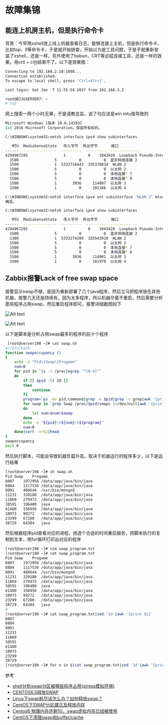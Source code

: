 # 故障集锦

## 能连上机房主机，但是执行命令卡

背景：今早用xshell连上线上机器查看日志，能够连接上主机，但是执行命令卡，比如top、ll等命令卡，于是就开始排查，开始以为是工具问题，于是乎就重新安装了xshell，还是一样，另外使用了babun，CRT等远程连接工具，还是一样的效果。用crtl + c也结束不了。以下是效果图：

``` bash
Connecting to 192.168.2.18:1898...
Connection established.
To escape to local shell, press 'Ctrl+Alt+]'.

Last login: Sat Jan  7 11:55:54 2017 from 192.168.3.2

root@BJJGSERVER7: ~
# top
```

网上搜索一两个小时无果，于是请教总监，说了句应该是win mtu值导致的

``` bash
Microsoft Windows [版本 10.0.14393]
(c) 2016 Microsoft Corporation。保留所有权利。

C:\WINDOWS\system32>netsh interface ipv4 show subinterfaces

   MTU  MediaSenseState   传入字节  传出字节      接口
------  ---------------  ---------  ---------  -------------
4294967295                1          0    1043428  Loopback Pseudo-Interface 1
  1500                5          0          0  蓝牙网络连接 2
  1500                1  5332716443  335378834  WLAN 2
  1500                5          0          0  以太网 2
  1500                5          0          0  本地连接* 7
  1500                5          0          0  本地连接* 8
  1500                1       3936     114097  以太网 3
  1500                1          0     101166  以太网 4

C:\WINDOWS\system32>netsh interface ipv4 set subinterface "WLAN 2" mtu=1380 store=persistent
确定。

C:\WINDOWS\system32>netsh interface ipv4 show subinterfaces

   MTU  MediaSenseState   传入字节  传出字节      接口
------  ---------------  ---------  ---------  -------------
4294967295                1          0    1043428  Loopback Pseudo-Interface 1
  1500                5          0          0  蓝牙网络连接 2
  1380                1  5333274289  335543910  WLAN 2
  1500                5          0          0  以太网 2
  1500                5          0          0  本地连接* 7
  1500                5          0          0  本地连接* 8
  1500                1       3936     114901  以太网 3
  1500                1          0     101970  以太网 4
```

## Zabbix报警Lack of free swap space

报警显示swap不够，是因为重新部署了几个java程序，然后立马把程序放在其他机器，报警几天还是持续有，因为太多程序，所以机器尽量不重启，然后需要分析那些程序占用swap，然后重启程序即可，报警详细截图如下

![Alt text](./swap.png)

![Alt text](./198server.png)

以下是脚本是分析占用swap最多的程序的前十个程序

``` bash
 [root@server198 ~]# cat swap.sh
#!/bin/bash
function swapoccupancy ()
{
    echo -e "Pid\tSwap\tProgame"
    num=0
    for pid in `ls -1 /proc|egrep "^[0-9]"`
    do
        if [[ $pid -lt 20 ]]
        then
            continue
        fi
        program=`ps -eo pid,command|grep -w $pid|grep -v grep|awk '{print $2}'`
        for swap in `grep Swap /proc/$pid/smaps 2>/dev/null|awk '{print $2}'`
        do
            let num=$num+$swap
        done
        echo -e "${pid}\t${num}\t${program}"
        num=0
    done|sort -nrk2|head
}
swapoccupancy
exit 0
```

然后执行脚本，可能会导致机器负载升高，取决于机器运行的程序多少，以下是运行结果

``` bash
[root@server198 ~]# sh swap.sh
Pid	Swap	Progame
8807	1972956	/data/app/java/bin/java
8884	1117536	/data/app/java/bin/java
8091	486644	/usr/bin/mongod
11231	320180	/data/app/java/bin/java
11869	279472	/data/app/java/bin/java
38591	196480	java
41480	156956	/data/app/java/bin/java
18973	99272	/data/app/java/bin/java
23299	67280	/data/app/java/bin/java
38729	64384	java
```

然后根据程序pid查看对应的进程，挑选个合适的时间重启服务，把脚本执行的复制到文本，用for循环打印出对应的程序

``` bash
[root@server198 ~]# vim swap_program.txt
[root@server198 ~]# cat swap_program.txt
Pid	Swap	Progame
8807	1972956	/data/app/java/bin/java
8884	1117536	/data/app/java/bin/java
8091	486644	/usr/bin/mongod
11231	320180	/data/app/java/bin/java
11869	279472	/data/app/java/bin/java
38591	196480	java
41480	156956	/data/app/java/bin/java
18973	99272	/data/app/java/bin/java
23299	67280	/data/app/java/bin/java
38729	64384	java
#
[root@server198 ~]# cat swap_program.txt|sed '1d'|awk '{print $1}'
8807
8884
8091
11231
11869
38591
41480
18973
23299
38729
[root@server198 ~]# for n in $(cat swap_program.txt|sed '1d'|awk '{print $1}');do ps -ef|grep $n|grep -v grep;done
```

参考

- [shell分析swap分区被哪些程序占用(stress模拟环境)](http://7938217.blog.51cto.com/7928217/1653649)
- [CENTOS6.5释放SWAP](http://www.centoscn.com/CentOS/help/2015/0206/4641.html)
- [Linux下swap耗尽该怎么办？如何释放swap？](http://www.jb51.net/LINUXjishu/309129.html)
- [CentOS下SWAP分区建立及释放内存](http://sundful.iteye.com/blog/2277173)
- [Centos6 物理内存还剩1G，swap虚拟内存已经被使用](http://davidbj.blog.51cto.com/4159484/1172879/)
- [CentOS下清理swap和buffer/cache](http://www.centoscn.com/CentOS/Intermediate/2014/0113/2356.html)
